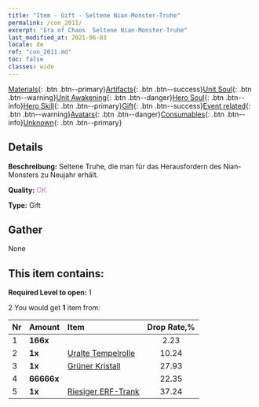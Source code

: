 ```yaml
---
title: "Item - Gift - Seltene Nian-Monster-Truhe"
permalink: /con_2011/
excerpt: "Era of Chaos  Seltene Nian-Monster-Truhe"
last_modified_at: 2021-06-03
locale: de
ref: "con_2011.md"
toc: false
classes: wide
---
```

 [Materials](/ItemsDE/){: .btn .btn--primary}[Artifacts](/ItemsDE/Artifacts/){: .btn .btn--success}[Unit Soul](/ItemsDE/UnitSoul/){: .btn .btn--warning}[Unit Awakening](/ItemsDE/UnitAwakening/){: .btn .btn--danger}[Hero Soul](/ItemsDE/HeroSoul/){: .btn .btn--info}[Hero Skill](/ItemsDE/HeroSkill/){: .btn .btn--primary}[Gift](/ItemsDE/Gift/){: .btn .btn--success}[Event related](/ItemsDE/Events/){: .btn .btn--warning}[Avatars](/ItemsDE/Avatars/){: .btn .btn--danger}[Consumables](/ItemsDE/Consumables/){: .btn .btn--info}[Unknown](/ItemsDE/Unknown/){: .btn .btn--primary}

## Details
 **Beschreibung:** Seltene Truhe, die man für das Herausfordern des Nian-Monsters zu Neujahr erhält.

 **Quality:** <span style="color: #DA70D6">OK</span>

 **Type:** Gift

## Gather

  None

## This item contains:

 **Required Level to open:** 1

 2 You would get **1** item  from:

  | Nr | Amount |     Item    | Drop Rate,% |
  |:---|:-------|:------------|:---------:|
  | 1 |  **166x** | <i class="fas fa-gem"/> | 2.23 | 
  | 2 |  **1x** | [Uralte Tempelrolle](/ItemsDE/con_697/) | 10.24 | 
  | 3 |  **1x** | [Grüner Kristall](/ItemsDE/con_711/) | 27.93 | 
  | 4 |  **66666x** | <i class="fas fa-coins"/> | 22.35 | 
  | 5 |  **1x** | [Riesiger ERF-Trank](/ItemsDE/con_703/) | 37.24 | 
